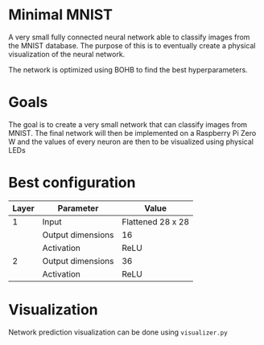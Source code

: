 # Minimal MNIST
A very small fully connected neural network able to classify images from the MNIST database.
The purpose of this is to eventually create a physical visualization of the neural network.

The network is optimized using BOHB to find the best hyperparameters. 

# Goals
The goal is to create a very small network that can classify images from MNIST.
The final network will then be implemented on a Raspberry Pi Zero W and the values of every neuron are then to be visualized using physical LEDs

# Best configuration
| Layer | Parameter         | Value             |
|-------|-------------------|-------------------|
| 1     | Input             | Flattened 28 x 28 |
|       | Output dimensions | 16                |
|       | Activation        | ReLU              |
| 2     | Output dimensions | 36                |
|       | Activation        | ReLU              |

# Visualization
Network prediction visualization can be done using `visualizer.py`
